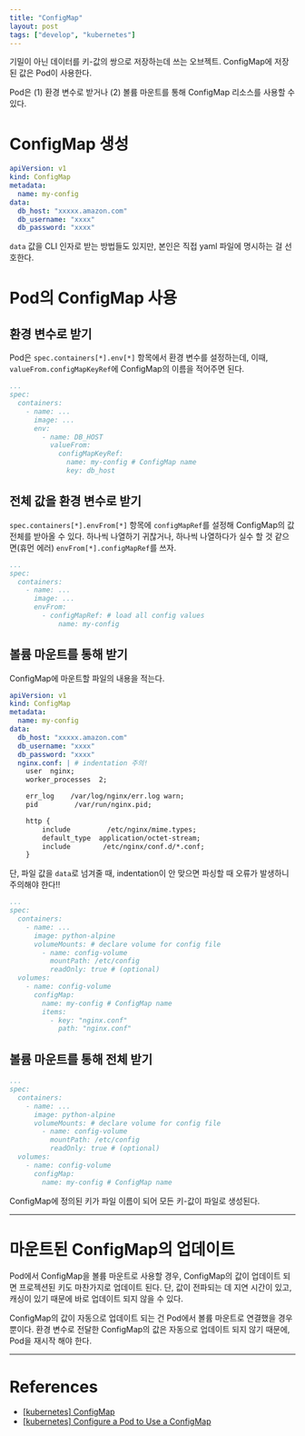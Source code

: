 ```yaml
---
title: "ConfigMap"
layout: post
tags: ["develop", "kubernetes"]
---
```


기밀이 아닌 데이터를 키-값의 쌍으로 저장하는데 쓰는 오브젝트. ConfigMap에 저장된 값은 Pod이 사용한다.

Pod은 (1) 환경 변수로 받거나 (2) 볼륨 마운트를 통해 ConfigMap 리소스를 사용할 수 있다.

# ConfigMap 생성

```yaml
apiVersion: v1
kind: ConfigMap
metadata:
  name: my-config
data:
  db_host: "xxxxx.amazon.com"
  db_username: "xxxx"
  db_password: "xxxx"
```

`data` 값을 CLI 인자로 받는 방법들도 있지만, 본인은 직접 yaml 파일에 명시하는 걸 선호한다.

# Pod의 ConfigMap 사용

## 환경 변수로 받기

Pod은 `spec.containers[*].env[*]` 항목에서 환경 변수를 설정하는데, 이때, `valueFrom.configMapKeyRef`에 ConfigMap의 이름을 적어주면 된다.

```yaml
...
spec:
  containers:
    - name: ...
      image: ...
      env:
        - name: DB_HOST
          valueFrom:
            configMapKeyRef:
              name: my-config # ConfigMap name
              key: db_host
```

## 전체 값을 환경 변수로 받기

`spec.containers[*].envFrom[*]` 항목에 `configMapRef`를 설정해 ConfigMap의 값 전체를 받아올 수 있다. 하나씩 나열하기 귀찮거나, 하나씩 나열하다가 실수 할 것 같으면(휴먼 에러) `envFrom[*].configMapRef`를 쓰자.

```yaml
...
spec:
  containers:
    - name: ...
      image: ...
      envFrom:
        - configMapRef: # load all config values
            name: my-config
```


## 볼륨 마운트를 통해 받기

ConfigMap에 마운트할 파일의 내용을 적는다.

```yaml
apiVersion: v1
kind: ConfigMap
metadata:
  name: my-config
data:
  db_host: "xxxxx.amazon.com"
  db_username: "xxxx"
  db_password: "xxxx"
  nginx.conf: | # indentation 주의!
    user  nginx;
    worker_processes  2;

    err_log    /var/log/nginx/err.log warn;
    pid         /var/run/nginx.pid;

    http {
        include         /etc/nginx/mime.types;
        default_type  application/octet-stream;
        include        /etc/nginx/conf.d/*.conf;
    }
```

단, 파일 값을 `data`로 넘겨줄 때, indentation이 안 맞으면 파싱할 때 오류가 발생하니 주의해야 한다!!


```yaml
...
spec:
  containers:
    - name: ...
      image: python-alpine
      volumeMounts: # declare volume for config file
        - name: config-volume
          mountPath: /etc/config
          readOnly: true # (optional)
  volumes:
    - name: config-volume
      configMap:
        name: my-config # ConfigMap name
        items:
          - key: "nginx.conf"
            path: "nginx.conf"
```

## 볼륨 마운트를 통해 전체 받기

```yaml
...
spec:
  containers:
    - name: ...
      image: python-alpine
      volumeMounts: # declare volume for config file
        - name: config-volume
          mountPath: /etc/config
          readOnly: true # (optional)
  volumes:
    - name: config-volume
      configMap:
        name: my-config # ConfigMap name
```

ConfigMap에 정의된 키가 파일 이름이 되어 모든 키-값이 파일로 생성된다.

<hr/>

# 마운트된 ConfigMap의 업데이트

Pod에서 ConfigMap을 볼륨 마운트로 사용할 경우, ConfigMap의 값이 업데이트 되면 프로젝션된 키도 마찬가지로 업데이트 된다. 단, 값이 전파되는 데 지연 시간이 있고, 캐싱이 있기 때문에 바로 업데이트 되지 않을 수 있다.

ConfigMap의 값이 자동으로 업데이트 되는 건 Pod에서 볼륨 마운트로 연결했을 경우 뿐이다. 환경 변수로 전달한 ConfigMap의 값은 자동으로 업데이트 되지 않기 때문에, Pod을 재시작 해야 한다.

<hr/>

# References

- [[kubernetes] ConfigMap](https://kubernetes.io/ko/docs/concepts/configuration/configmap/)
- [[kubernetes] Configure a Pod to Use a ConfigMap](https://kubernetes.io/docs/tasks/configure-pod-container/configure-pod-configmap/)